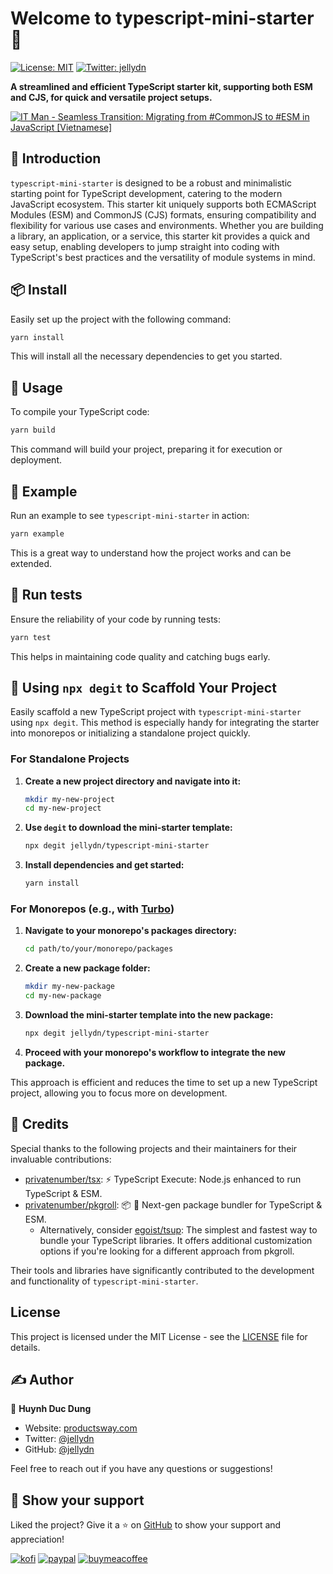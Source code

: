 # Welcome to typescript-mini-starter 👋

[![License: MIT](https://img.shields.io/badge/License-MIT-yellow.svg)](#License)
[![Twitter: jellydn](https://img.shields.io/twitter/follow/jellydn.svg?style=social)](https://twitter.com/jellydn)

**A streamlined and efficient TypeScript starter kit, supporting both ESM and CJS, for quick and versatile project setups.**

[![IT Man - Seamless Transition: Migrating from #CommonJS to #ESM in JavaScript [Vietnamese]](https://i.ytimg.com/vi/VVPFDCyeNyY/hqdefault.jpg)](https://www.youtube.com/watch?v=VVPFDCyeNyY)

## 🚀 Introduction

`typescript-mini-starter` is designed to be a robust and minimalistic starting point for TypeScript development, catering to the modern JavaScript ecosystem. This starter kit uniquely supports both ECMAScript Modules (ESM) and CommonJS (CJS) formats, ensuring compatibility and flexibility for various use cases and environments. Whether you are building a library, an application, or a service, this starter kit provides a quick and easy setup, enabling developers to jump straight into coding with TypeScript's best practices and the versatility of module systems in mind.

## 📦 Install

Easily set up the project with the following command:

```sh
yarn install
```

This will install all the necessary dependencies to get you started.

## 🔨 Usage

To compile your TypeScript code:

```sh
yarn build
```

This command will build your project, preparing it for execution or deployment.

## 🌟 Example

Run an example to see `typescript-mini-starter` in action:

```sh
yarn example
```

This is a great way to understand how the project works and can be extended.

## 🧪 Run tests

Ensure the reliability of your code by running tests:

```sh
yarn test
```

This helps in maintaining code quality and catching bugs early.

## 🚚 Using `npx degit` to Scaffold Your Project

Easily scaffold a new TypeScript project with `typescript-mini-starter` using `npx degit`. This method is especially handy for integrating the starter into monorepos or initializing a standalone project quickly.

### For Standalone Projects

1. **Create a new project directory and navigate into it:**

   ```sh
   mkdir my-new-project
   cd my-new-project
   ```

2. **Use `degit` to download the mini-starter template:**

   ```sh
   npx degit jellydn/typescript-mini-starter
   ```

3. **Install dependencies and get started:**

   ```sh
   yarn install
   ```

### For Monorepos (e.g., with [Turbo](https://turbo.build/repo))

1. **Navigate to your monorepo's packages directory:**

   ```sh
   cd path/to/your/monorepo/packages
   ```

2. **Create a new package folder:**

   ```sh
   mkdir my-new-package
   cd my-new-package
   ```

3. **Download the mini-starter template into the new package:**

   ```sh
   npx degit jellydn/typescript-mini-starter
   ```

4. **Proceed with your monorepo's workflow to integrate the new package.**

This approach is efficient and reduces the time to set up a new TypeScript project, allowing you to focus more on development.

## 🙌 Credits

Special thanks to the following projects and their maintainers for their invaluable contributions:

- [privatenumber/tsx](https://github.com/privatenumber/tsx): ⚡️ TypeScript Execute: Node.js enhanced to run TypeScript & ESM.
- [privatenumber/pkgroll](https://github.com/privatenumber/pkgroll): 📦 🍣 Next-gen package bundler for TypeScript & ESM.
  - Alternatively, consider [egoist/tsup](https://github.com/egoist/tsup): The simplest and fastest way to bundle your TypeScript libraries. It offers additional customization options if you're looking for a different approach from pkgroll.

Their tools and libraries have significantly contributed to the development and functionality of `typescript-mini-starter`.

## License

This project is licensed under the MIT License - see the [LICENSE](./LICENSE) file for details.

## ✍️ Author

👤 **Huynh Duc Dung**

- Website: [productsway.com](https://productsway.com/)
- Twitter: [@jellydn](https://twitter.com/jellydn)
- GitHub: [@jellydn](https://github.com/jellydn)

Feel free to reach out if you have any questions or suggestions!

## 🌟 Show your support

Liked the project? Give it a ⭐️ on [GitHub](https://github.com/jellydn/typescript-mini-starter) to show your support and appreciation!

[![kofi](https://img.shields.io/badge/Ko--fi-F16061?style=for-the-badge&logo=ko-fi&logoColor=white)](https://ko-fi.com/dunghd)
[![paypal](https://img.shields.io/badge/PayPal-00457C?style=for-the-badge&logo=paypal&logoColor=white)](https://paypal.me/dunghd)
[![buymeacoffee](https://img.shields.io/badge/Buy_Me_A_Coffee-FFDD00?style=for-the-badge&logo=buy-me-a-coffee&logoColor=black)](https://www.buymeacoffee.com/dunghd)
